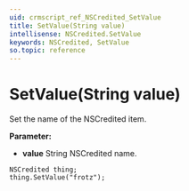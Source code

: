 ```yaml
---
uid: crmscript_ref_NSCredited_SetValue
title: SetValue(String value)
intellisense: NSCredited.SetValue
keywords: NSCredited, SetValue
so.topic: reference
---
```


# SetValue(String value)

Set the name of the NSCredited item.

**Parameter:** 
 - **value** String NSCredited name.

```crmscript
NSCredited thing;
thing.SetValue("frotz");
```

